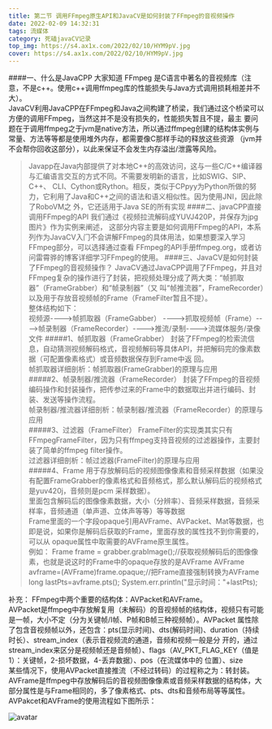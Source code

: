 ```yaml
---
title: 第二节 调用FFmpeg原生API和JavaCV是如何封装了FFmpeg的音视频操作
date: 2022-02-09 14:32:31
tags: 流媒体
category: 死磕javaCV记录
top_img: https://s4.ax1x.com/2022/02/10/HYM9pV.jpg
cover: https://s4.ax1x.com/2022/02/10/HYM9pV.jpg
---
```

####⼀、什么是JavaCPP
⼤家知道 FFmpeg 是C语⾔中著名的⾳视频库（注意，不是c++。使⽤c++调⽤ffmpeg库的性能损失与Java⽅式调⽤损耗相差并不⼤）。  
JavaCV利⽤JavaCPP在FFmpeg和Java之间构建了桥梁，我们通过这个桥梁可以⽅便的调⽤FFmpeg，当然这并不是没有损失的，性能损失暂且不提，最主
要问题在于调⽤ffmpeg之于jvm是native⽅法，所以通过ffmpeg创建的结构体实例与常量、⽅法等等都是使⽤堆外内存，都需要像C那样⼿动的释放这些资源
（jvm并不会帮你回收这部分），以此来保证不会发⽣内存溢出/泄露等⻛险。  
>Javapp在Java内部提供了对本地C++的⾼效访问，这与⼀些C/C++编译器与汇编语⾔交互的⽅式不同。不需要发明新的语⾔，⽐如SWIG、SIP、C++、
CLI、Cython或Rython。相反，类似于CPpyy为Python所做的努⼒，它利⽤了Java和C++之间的语法和语义相似性。因为使⽤JNI，因此除了RoboVM之
外，它还适⽤于Java SE的所有实现
####⼆、javaCPP直接调⽤FFmpeg的API
我们通过《视频拉流解码成YUVJ420P，并保存为jpg图⽚》作为实例来阐述，
这部分内容主要是如何调⽤FFmpeg的API，本系列作为JavaCV⼊⻔不会讲解FFmpeg的具体⽤法，如果想要深⼊学习FFmpeg部分，可以选择通过查看
FFmpeg的API⼿册ffmpeg.org，或者访问雷霄骅的博客详细学习FFmpeg的使⽤。
####三、JavaCV是如何封装了FFmpeg的⾳视频操作？
JavaCV通过JavaCPP调⽤了FFmpeg，并且对FFmpeg复杂的操作进⾏了封装，把视频处理分成了两⼤类：“帧抓取器”（FrameGrabber）和“帧录制器”（⼜
叫“帧推流器”，FrameRecorder）以及⽤于存放⾳视频帧的Frame（FrameFilter暂且不提）。  
整体结构如下：  
视频源---->帧抓取器（FrameGabber） ---->抓取视频帧（Frame）---->帧录制器（FrameRecorder）---->推流/录制---->流媒体服务/录像⽂件
#####1、帧抓取器（FrameGrabber）
封装了FFmpeg的检索流信息，⾃动猜测视频解码格式，⾳视频解码等具体API，并把解码完的像素数据（可配置像素格式）或⾳频数据保存到Frame中返
回。  
帧抓取器详细剖析：帧抓取器(FrameGrabber)的原理与应⽤  
#####2、帧录制器/推流器（FrameRecorder）
封装了FFmpeg的⾳视频编码操作和封装操作，把传参过来的Frame中的数据取出并进⾏编码、封装、发送等操作流程。  
帧录制器/推流器详细剖析：帧录制器/推流器（FrameRecorder）的原理与应⽤  
#####3、过滤器（FrameFilter）
FrameFilter的实现类其实只有FFmpegFrameFilter，因为只有ffmpeg⽀持⾳视频的过滤器操作，主要封装了简单的ffmpeg filter操作。  
过滤器详细剖析：帧过滤器(FrameFilter)的原理与应⽤  
#####4、Frame
⽤于存放解码后的视频图像像素和⾳频采样数据（如果没有配置FrameGrabber的像素格式和⾳频格式，那么默认解码后的视频格式是yuv420j，⾳频则是pcm
采样数据）。  
⾥⾯包含解码后的图像像素数据，⼤⼩（分辨率）、⾳频采样数据，⾳频采样率，⾳频通道（单声道、⽴体声等等）等等数据  
Frame⾥⾯的⼀个字段opaque引⽤AVFrame、AVPacket、Mat等数据，也即是说，如果你是解码后获取的Frame，⾥⾯存放的属性找不到你需要的，可以从
opaque属性中取需要的AVFrame原⽣属性。  
例如：
>Frame frame = grabber.grabImage();//获取视频解码后的图像像素，也就是说这时的Frame中的opaque存放的是AVFrame
AVFrame avframe=(AVFrame)frame.opaque;//把Frame直接强制转换为AVFrame
long lastPts=avframe.pts();
System.err.println("显示时间："+lastPts);
> 
补充：
FFmpeg中两个重要的结构体：AVPacket和AVFrame。  
AVPacket是ffmpeg中存放解复⽤（未解码）的⾳视频帧的结构体，视频只有可能是⼀帧，⼤⼩不定（分为关键帧/I帧、P帧和B帧三种视频帧）。AVPacket
属性除了包含⾳视频帧以外，还包含：pts(显示时间)、dts(解码时间)、duration（持续时⻓）、stream_index（表示⾳视频流的通道，⾳频和视频⼀般是分
开的，通过stream_index来区分是视频帧还是⾳频帧）、flags（AV_PKT_FLAG_KEY（值是1）：关键帧，2-损坏数据，4-丢弃数据）、pos（在流媒体中的
位置）、size  
某些情况下，使⽤AVPacket直接推流（不经过转码）的过程称之为：转封装。
AVFrame是ffmpeg中存放解码后的⾳视频图像像素或⾳频采样数据的结构体，⼤部分属性是与Frame相同的，多了像素格式、pts、dts和⾳频布局等等属性。
AVPakcet和AVFrame的使⽤流程如下图所示：  

![avatar](https://s4.ax1x.com/2022/02/09/HGA1O0.png)